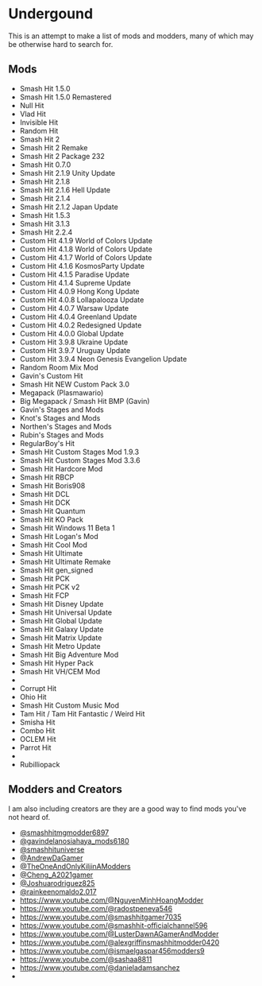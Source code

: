 # Undergound

This is an attempt to make a list of mods and modders, many of which may be otherwise hard to search for.

## Mods

* Smash Hit 1.5.0
* Smash Hit 1.5.0 Remastered
* Null Hit
* Vlad Hit
* Invisible Hit
* Random Hit
* Smash Hit 2
* Smash Hit 2 Remake
* Smash Hit 2 Package 232
* Smash Hit 0.7.0
* Smash Hit 2.1.9 Unity Update
* Smash Hit 2.1.8
* Smash Hit 2.1.6 Hell Update
* Smash Hit 2.1.4
* Smash Hit 2.1.2 Japan Update
* Smash Hit 1.5.3
* Smash Hit 3.1.3
* Smash Hit 2.2.4
* Custom Hit 4.1.9 World of Colors Update
* Custom Hit 4.1.8 World of Colors Update
* Custom Hit 4.1.7 World of Colors Update
* Custom Hit 4.1.6 KosmosParty Update
* Custom Hit 4.1.5 Paradise Update
* Custom Hit 4.1.4 Supreme Update
* Custom Hit 4.0.9 Hong Kong Update
* Custom Hit 4.0.8 Lollapalooza Update
* Custom Hit 4.0.7 Warsaw Update
* Custom Hit 4.0.4 Greenland Update
* Custom Hit 4.0.2 Redesigned Update
* Custom Hit 4.0.0 Global Update
* Custom Hit 3.9.8 Ukraine Update
* Custom Hit 3.9.7 Uruguay Update
* Custom Hit 3.9.4 Neon Genesis Evangelion Update
* Random Room Mix Mod
* Gavin's Custom Hit
* Smash Hit NEW Custom Pack 3.0
* Megapack (Plasmawario)
* Big Megapack / Smash Hit BMP (Gavin)
* Gavin's Stages and Mods
* Knot's Stages and Mods
* Northen's Stages and Mods
* Rubin's Stages and Mods
* RegularBoy's Hit
* Smash Hit Custom Stages Mod 1.9.3
* Smash Hit Custom Stages Mod 3.3.6
* Smash Hit Hardcore Mod
* Smash Hit RBCP
* Smash Hit Boris908
* Smash Hit DCL
* Smash Hit DCK
* Smash Hit Quantum
* Smash Hit KO Pack
* Smash Hit Windows 11 Beta 1
* Smash Hit Logan's Mod
* Smash Hit Cool Mod
* Smash Hit Ultimate
* Smash Hit Ultimate Remake
* Smash Hit gen_signed
* Smash Hit PCK
* Smash Hit PCK v2
* Smash Hit FCP
* Smash Hit Disney Update
* Smash Hit Universal Update
* Smash Hit Global Update
* Smash Hit Galaxy Update
* Smash Hit Matrix Update
* Smash Hit Metro Update
* Smash Hit Big Adventure Mod
* Smash Hit Hyper Pack
* Smash Hit VH/CEM Mod
* 
* Corrupt Hit
* Ohio Hit
* Smash Hit Custom Music Mod
* Tam Hit / Tam Hit Fantastic / Weird Hit
* Smisha Hit
* Combo Hit
* OCLEM Hit
* Parrot Hit
* 
* Rubilliopack

## Modders and Creators

I am also including creators are they are a good way to find mods you've not heard of.

* [@smashhitmgmodder6897](https://youtube.com/@smashhitmgmodder6897)
* [@gavindelanosiahaya_mods6180](https://www.youtube.com/@gavindelanosiahaya_mods6180)
* [@smashhituniverse](https://www.youtube.com/@smashhituniverse)
* [@AndrewDaGamer](https://www.youtube.com/@AndrewDaGamer)
* [@TheOneAndOnlyKiljinAModders](https://www.youtube.com/@TheOneAndOnlyKiljinAModders)
* [@Cheng_A2021gamer](https://www.youtube.com/@Cheng_A2021gamer)
* [@Joshuarodriguez825](https://www.youtube.com/@Joshuarodriguez825)
* [@rainkeenomaldo2.017](https://www.youtube.com/@rainkeenomaldo2.017)
* https://www.youtube.com/@NguyenMinhHoangModder
* https://www.youtube.com/@radostpeneva546
* https://www.youtube.com/@smashhitgamer7035
* https://www.youtube.com/@smashhit-officialchannel596
* https://www.youtube.com/@LusterDawnAGamerAndModder
* https://www.youtube.com/@alexgriffinsmashhitmodder0420
* https://www.youtube.com/@ismaelgaspar456modders9
* https://www.youtube.com/@sashaa8811
* https://www.youtube.com/@danieladamsanchez
* 
